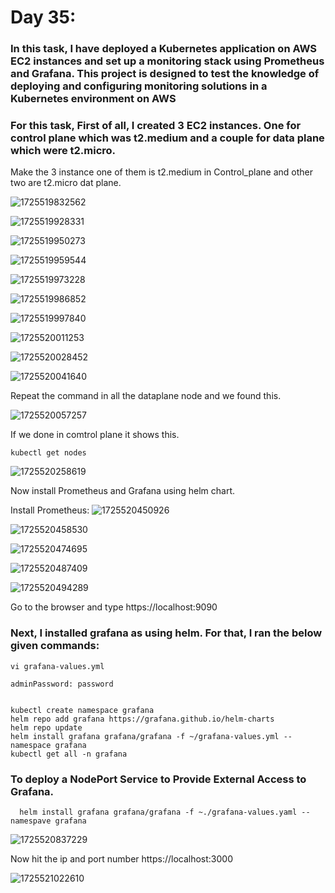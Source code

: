 # Day 35:

### In this task, I have deployed a Kubernetes application on AWS EC2 instances and set up a monitoring stack using Prometheus and Grafana. This project is designed to test the knowledge of deploying and configuring monitoring solutions in a Kubernetes environment on AWS

### For this task, First of all, I created 3 EC2 instances. One for control plane which was t2.medium and a couple for data plane which were t2.micro.

Make the 3 instance one of them is t2.medium in Control_plane  and other two are t2.micro dat plane.

![1725519832562](images/Readme/1725519832562.png)

![1725519928331](images/Readme/1725519928331.png)

![1725519950273](images/Readme/1725519950273.png)

![1725519959544](images/Readme/1725519959544.png)

![1725519973228](images/Readme/1725519973228.png)

![1725519986852](images/Readme/1725519986852.png)

![1725519997840](images/Readme/1725519997840.png)

![1725520011253](images/Readme/1725520011253.png)

![1725520028452](images/Readme/1725520028452.png)

![1725520041640](images/Readme/1725520041640.png)

Repeat the command in all the dataplane node and we found this.

![1725520057257](images/Readme/1725520057257.png)

If we done in comtrol plane it shows this.

```
kubectl get nodes
```

![1725520258619](images/Readme/1725520258619.png)

Now install Prometheus and Grafana using helm chart.


Install Prometheus:
![1725520450926](images/Readme/1725520450926.png)

![1725520458530](images/Readme/1725520458530.png)

![1725520474695](images/Readme/1725520474695.png)



![1725520487409](images/Readme/1725520487409.png)

![1725520494289](images/Readme/1725520494289.png)

Go to the browser and type https://localhost:9090


### Next, I installed grafana as using helm. For that, I ran the below given commands:

```
vi grafana-values.yml

adminPassword: password


kubectl create namespace grafana
helm repo add grafana https://grafana.github.io/helm-charts
helm repo update
helm install grafana grafana/grafana -f ~/grafana-values.yml --namespace grafana
kubectl get all -n grafana

```

### To deploy a NodePort Service to Provide External Access to Grafana.

```
  helm install grafana grafana/grafana -f ~./grafana-values.yaml --namespave grafana
```

![1725520837229](images/Readme/1725520837229.png)

Now hit the ip and port number https://localhost:3000

![1725521022610](images/Readme/1725521022610.png)
